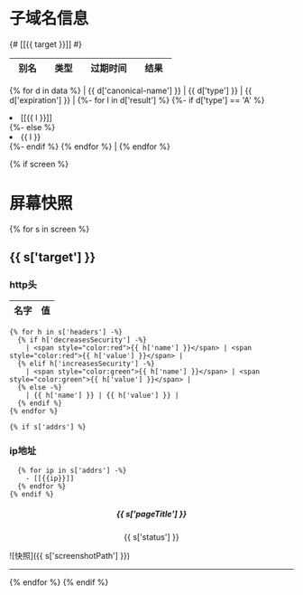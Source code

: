 
# 子域名信息

{# [[{{ target }}]] #}

| 别名　| 类型　| 过期时间　| 结果　|
| ---- | ---- | ---- | ---- |
{% for d in data %}
| {{ d['canonical-name'] }} | {{ d['type'] }} | {{ d['expiration'] }} |
  {%- for l in d['result'] %}
    {%- if d['type'] == 'A' %}
      <li> [[{{ l }}]] </li>
    {%- else %}
      <li> {{ l }} </li>
    {%- endif %}
  {% endfor %}
|
{% endfor %}

{% if screen %}

# 屏幕快照
  {% for s in screen %}
## {{ s['target'] }}

### http头

| 名字 | 值 |
| ---- | ---- |
    {% for h in s['headers'] -%}
      {% if h['decreasesSecurity'] -%}
        | <span style="color:red">{{ h['name'] }}</span> | <span style="color:red">{{ h['value'] }}</span> | 
      {% elif h['increasesSecurity'] -%}
        | <span style="color:green">{{ h['name'] }}</span> | <span style="color:green">{{ h['value'] }}</span> | 
      {% else -%}
        | {{ h['name'] }} | {{ h['value'] }} |
      {% endif %}
    {% endfor %}

    {% if s['addrs'] %}
### ip地址
      {% for ip in s['addrs'] -%}
        - [[{{ip}}]]
      {% endfor %}
    {% endif %}

<center> <h5>{{ s['pageTitle'] }} </h5> {{ s['status'] }} </center>

![快照]({{ s['screenshotPath'] }})

******
  {% endfor %}
{% endif %}

